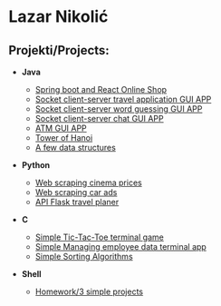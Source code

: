<h1>Lazar Nikolić <br/></h1>

<h2>Projekti/Projects:</h2>

- <b>Java</b>

  - [Spring boot and React Online Shop](https://github.com/4796/Spring-Boot-React-Online-shop)
  - [Socket client-server travel application GUI APP](https://github.com/4796/travel-application)
  - [Socket client-server word guessing GUI APP](https://github.com/4796/word-guessing)
  - [Socket client-server chat GUI APP](https://github.com/4796/Chat)
  - [ATM GUI APP](https://github.com/4796/ATM)
  - [Tower of Hanoi](https://github.com/4796/Tower-of-Hanoi)
  - [A few data structures](https://github.com/4796/Few-data-structures)

- <b>Python</b>
  - [Web scraping cinema prices](https://github.com/4796/web-scraping-cinema)
  - [Web scraping car ads](https://github.com/4796/web-scraping-car-ads/)
  - [API Flask travel planer](https://github.com/4796/API-travels/)
    
- <b>C</b>
  - [Simple Tic-Tac-Toe terminal game](https://github.com/4796/Tic-Tac-Toe)
  - [Simple Managing employee data terminal app](https://github.com/4796/Manage-employee)
  - [Simple Sorting Algorithms](https://github.com/4796/Simple-sorting-algorithms)

- <b>Shell</b>
  - [Homework/3 simple projects](https://github.com/4796/Bash-domaci.git) 



